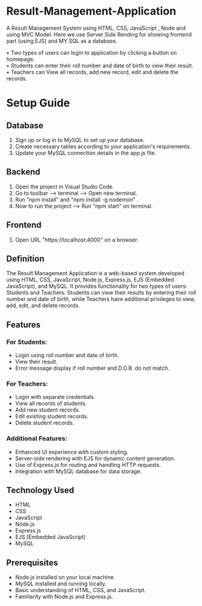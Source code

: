 # Result-Management-Application
A Result Management System using HTML, CSS, JavaScript , Node and using MVC Model. Here we use Server Side Rending for showing frontend part (using EJS) and MY SQL as a database.  

• Two types of users can login to application by clicking a button on homepage.  
• Students can enter their roll number and date of birth to view their result.  
• Teachers can View all records, add new record, edit and delete the records.

# Setup Guide 

## Database 
1. Sign up or log in to MySQL to set up your database.
2. Create necessary tables according to your application's requirements.
3. Update your MySQL connection details in the app.js file.
  
## Backend 
1. Open the project in Visual Studio Code.
2. Go to toolbar --> terminal --> Open new terminal.
3. Run "npm install" and "npm install -g nodemon" .
4. Now to run the project --> Run "npm start" on terminal.

## Frontend
1. Open URL "https://localhost:4000" on a browser.


<!-- ================================================================================================================= -->

## Definition

The Result Management Application is a web-based system developed using HTML, CSS, JavaScript, Node.js, Express.js, EJS (Embedded JavaScript), and MySQL. It provides functionality for two types of users: Students and Teachers. Students can view their results by entering their roll number and date of birth, while Teachers have additional privileges to view, add, edit, and delete records.

## Features

### For Students:
- Login using roll number and date of birth.
- View their result.
- Error message display if roll number and D.O.B. do not match.

### For Teachers:
- Login with separate credentials.
- View all records of students.
- Add new student records.
- Edit existing student records.
- Delete student records.

### Additional Features:
- Enhanced UI experience with custom styling.
- Server-side rendering with EJS for dynamic content generation.
- Use of Express.js for routing and handling HTTP requests.
- Integration with MySQL database for data storage.

## Technology Used

- HTML
- CSS
- JavaScript
- Node.js
- Express.js
- EJS (Embedded JavaScript)
- MySQL

## Prerequisites

- Node.js installed on your local machine.
- MySQL installed and running locally.
- Basic understanding of HTML, CSS, and JavaScript.
- Familiarity with Node.js and Express.js.

